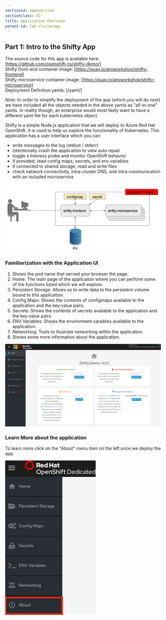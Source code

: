 ```yaml
---
sectionid: appoverview
sectionclass: h2
title: Application Overview
parent-id: lab-clusterapp
---
```


## Part 1: Intro to the Shifty App
The source code for this app is available here: [https://github.com/openshift-cs/shifty-demo/] <br>
Shifty front-end container image: [https://quay.io/aroworkshop/shifty-frontend] <br>
Shifty microservice container image: [https://quay.io/aroworkshop/shifty-microservice] <br>
Deployment Definition yamls: [/yaml/]

*Note:* In order to simplify the deployment of the app (which you will do next) we have included all the objects needed in the above yamls as "all-in-one" yamls.  In reality though, an enterprise would most likely want to have a different yaml file for each kubernetes object.

Shifty is a simple Node.js application that we will deploy to Azure Red Hat OpenShift. It is used to help us explore the functionality of Kubernetes. This application has a user interface which you can:
 - write messages to the log (stdout / stderr)
 - intentionally crash the application to view auto repair
 - toggle a liveness probe and monitor OpenShift behavior
 - if provided; read config maps, secrets, and env variables
 - if connected to shared storage, read and write files
 - check network connectivity, intra-cluster DNS, and intra-communication with an included microservice

![Shifty Diagram](/media/managedlab/4-shifty-arch.png)


### Familiarization with the Application UI
  1. Shows the pod name that served your browser the page.
  2. Home: The main page of the applicaiton where you can perform some of the functions listed which we will explore.
  3. Persistent Storage:  Allows us to write data to the persistent volume bound to this application.
  4. Config Maps:  Shows the contents of configmaps available to the application and the key:value pairs.
  5. Secrets: Shows the contents of secrets available to the application and the key:value pairs.
  6. ENV Variables: Shows the environment varaibles available to the application.
  7. Networking: Tools to illustrate networking within the application.
  8. Shows some more information about the application.

![Home Page](/media/managedlab/10-shifty-homepage-1.png)

### Learn More about the application
To learn more click on the "About" menu item on the left once we deploy the app.

![Shifty About](/media/managedlab/5-shifty-about.png)
